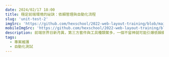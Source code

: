 ```yaml
---
date: 2024/02/17 18:00
title: 穩定前端環境的祕訣：依賴管理與自動化流程
slug: 'unit-test-2'
imgSrc: 'https://github.com/hexschool/2022-web-layout-training/blob/main/2025-web-camp/desktop/blog/photo8.png?raw=true'
mobileImgSrc: 'https://github.com/hexschool/2022-web-layout-training/blob/main/2025-web-camp/mobile/blog/photo8.png?raw=true'
description: 前端世界日新月異，第三方套件與工具種類繁多，一個不留神就可能引爆依賴衝突。為了確保專案長期維護的穩定度，建立一套良好的依賴管理與自動化流程至關重要。在本文中，我會分享從套件更新到測試部署的實務經驗，讓你在開發時不再手忙腳亂。
tags:
  - 專案維護
  - 自動化測試
---
```

